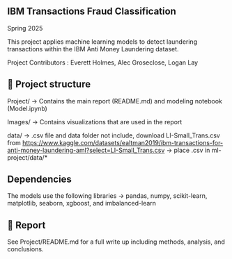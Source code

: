 ## IBM Transactions Fraud Classification
Spring 2025

This project applies machine learning models to detect laundering transactions within the IBM Anti Money Laundering dataset.

Project Contributors : Everett Holmes, Alec Groseclose, Logan Lay


## 📁 Project structure

Project/  -> Contains the main report (README.md) and modeling notebook (Model.ipynb)

Images/   -> Contains visualizations that are used in the report

data/     -> .csv file and data folder not include, download LI-Small_Trans.csv from https://www.kaggle.com/datasets/ealtman2019/ibm-transactions-for-anti-money-laundering-aml?select=LI-Small_Trans.csv
          -> place .csv in ml-project/data/*
## Dependencies

The models use the following libraries -> pandas, numpy, scikit-learn, matplotlib, seaborn, xgboost, and imbalanced-learn

## 📄 Report

See Project/README.md for a full write up including methods, analysis, and conclusions.
